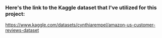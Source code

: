 ### Here's the link to the Kaggle dataset that I've utilized for this project:
https://www.kaggle.com/datasets/cynthiarempel/amazon-us-customer-reviews-dataset
